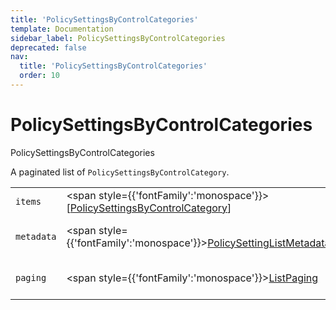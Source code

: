 ```yaml
---
title: 'PolicySettingsByControlCategories'
template: Documentation
sidebar_label: PolicySettingsByControlCategories
deprecated: false
nav:
  title: 'PolicySettingsByControlCategories'
  order: 10
---
```


# PolicySettingsByControlCategories

<div style={{'fontFamily':'monospace'}}><span style={{'fontSize':'1.5rem','fontWeight':500}}>PolicySettingsByControlCategories</span></div>



A paginated list of `PolicySettingsByControlCategory`.

| | | |
| -- | -- | -- |
| `items` | <span style={{'fontFamily':'monospace'}}>[<a href="/guardrails/docs/reference/graphql/object/PolicySettingsByControlCategory">PolicySettingsByControlCategory</a>]</span> | The `items` for this page of `PolicySettingsByControlCategories`. |
| `metadata` | <span style={{'fontFamily':'monospace'}}><a href="/guardrails/docs/reference/graphql/object/PolicySettingListMetadata">PolicySettingListMetadata</a></span> | List metadata information for the instance of `PolicySettingsByControlCategories`. |
| `paging` | <span style={{'fontFamily':'monospace'}}><a href="/guardrails/docs/reference/graphql/object/ListPaging">ListPaging</a></span> | The `paging` information for this page of `PolicySettingsByControlCategories`. |
